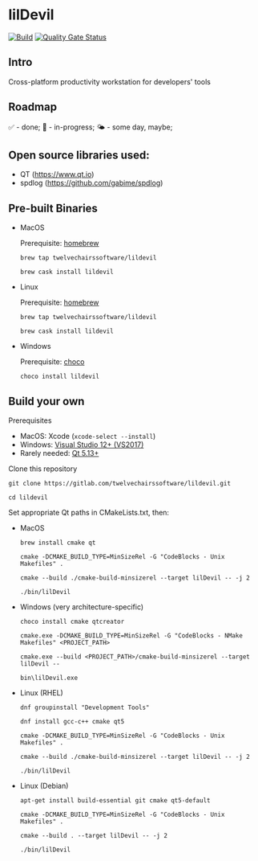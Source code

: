 # lilDevil

[![Build](https://github.com/twelvechairssoftware/lildevil/actions/workflows/build.yml/badge.svg)](https://github.com/twelvechairssoftware/lildevil/actions/workflows/build.yml)
[![Quality Gate Status](https://sonarcloud.io/api/project_badges/measure?project=twelvechairssoftware_lildevil&metric=alert_status&token=52a788a89ceba2c5c9520f211197652e716811cd)](https://sonarcloud.io/dashboard?id=twelvechairssoftware_lildevil)
## Intro
Cross-platform productivity workstation for developers' tools 

## Roadmap

✅ - done; 🚧 - in-progress; 🌤️ -  some day, maybe;

## Open source libraries used:
 - QT (https://www.qt.io)
 - spdlog (https://github.com/gabime/spdlog)


## Pre-built Binaries

- MacOS
    
  Prerequisite: [homebrew](https://brew.sh)

  `brew tap twelvechairssoftware/lildevil`
  
  `brew cask install lildevil`

- Linux

  Prerequisite: [homebrew](https://docs.brew.sh/Homebrew-on-Linux)
  
  `brew tap twelvechairssoftware/lildevil`
    
  `brew cask install lildevil`

- Windows

  Prerequisite: [choco](https://chocolatey.org/install)
  
  `choco install lildevil`

## Build your own
Prerequisites
 - MacOS: Xcode (`xcode-select --install`)
 - Windows: [Visual Studio 12+ (VS2017)](https://visualstudio.microsoft.com/vs/community/)
 - Rarely needed: [Qt 5.13+](https://www.qt.io/download-qt-installer)


Clone this repository

  `git clone https://gitlab.com/twelvechairssoftware/lildevil.git`
  
  `cd lildevil`

Set appropriate Qt paths in CMakeLists.txt, then:

 - MacOS
       
      `brew install cmake qt`
      
      `cmake -DCMAKE_BUILD_TYPE=MinSizeRel -G "CodeBlocks - Unix Makefiles" .`
 
      `cmake --build ./cmake-build-minsizerel --target lilDevil -- -j 2`
      
      `./bin/lilDevil`
 
 - Windows (very architecture-specific)
 
      `choco install cmake qtcreator`
      
      `cmake.exe -DCMAKE_BUILD_TYPE=MinSizeRel -G "CodeBlocks - NMake Makefiles" <PROJECT_PATH>`

      `cmake.exe --build <PROJECT_PATH>/cmake-build-minsizerel --target lilDevil --`
      
      `bin\lilDevil.exe`

 - Linux (RHEL)
       
      `dnf groupinstall "Development Tools"`
      
      `dnf install gcc-c++ cmake qt5`
      
      `cmake -DCMAKE_BUILD_TYPE=MinSizeRel -G "CodeBlocks - Unix Makefiles" .`
 
      `cmake --build ./cmake-build-minsizerel --target lilDevil -- -j 2`
      
      `./bin/lilDevil`

 - Linux (Debian)
             
      `apt-get install build-essential git cmake qt5-default`
      
      `cmake -DCMAKE_BUILD_TYPE=MinSizeRel -G "CodeBlocks - Unix Makefiles" .`
 
      `cmake --build . --target lilDevil -- -j 2`
      
      `./bin/lilDevil`
